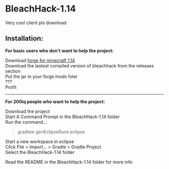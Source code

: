 # BleachHack-1.14
Very cool client pls download

## Installation:
**For basic users who don't want to help the project:**

Download [forge for minecraft 1.14](https://files.minecraftforge.net/maven/net/minecraftforge/forge/index_1.14.3.html)  
Download the lastest compiled version of bleachhack from the releases section  
Put the jar in your forge mods foler  
???  
Profit

--------------

**For 200iq people who want to help the project:**

Download the project  
Start A Command Prompt in the BleachHack-1.14 folder  
Run the command...
> gradlew genEclipseRuns eclipse

Start a new workspace in eclipse  
Click File > Import... > Gradle > Gradle Project  
Select the BleachHack-1.14 folder  

Read the README in the BleachHack-1.14 folder for more info
